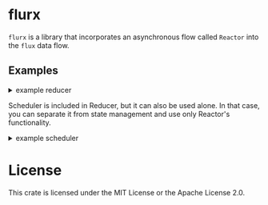 # flurx

`flurx` is a library that incorporates an asynchronous flow called `Reactor` into the `flux` data flow.

## Examples

<details>

<summary>example reducer</summary>

```rust
#[tokio::main]
async fn main() {
    let mut store = Store::<usize>::default();
    let mut reducer = Reducer::<usize>::new(&mut store);

    reducer.schedule(|tc| async move {
        println!("*** Start ***");

        tc.task(wait::until(|state| {
            println!("count: {state}");
            state < 10
        }))
            .await;
        println!("*** Finish ***");
    });

    for _ in 0..10 {
        reducer.dispatch(|state| {
            state + 1
        }).await;
    }
}
```

</details>


Scheduler is included in Reducer, but it can also be used alone. 
In that case, you can separate it from state management and use only Reactor's functionality.

<details>

<summary>example scheduler</summary>

```rust
#[tokio::main]
async fn main() {
    let mut scheduler = Scheduler::<usize>::new();
    scheduler.schedule(|tc| async move {
        println!("*** Start ***");
        tc.task(wait::until(|state| {
            println!("count: {state}");
            state < 10
        })).await;

        tc.task(wait::while_(|state| {
            println!("count: {state}");
            state == 20
        })).await;
        println!("*** Finish ***");
    });

    for i in 0..=20 {
        scheduler.run(i).await;
    }
}
```

</details>

# License

This crate is licensed under the MIT License or the Apache License 2.0.
